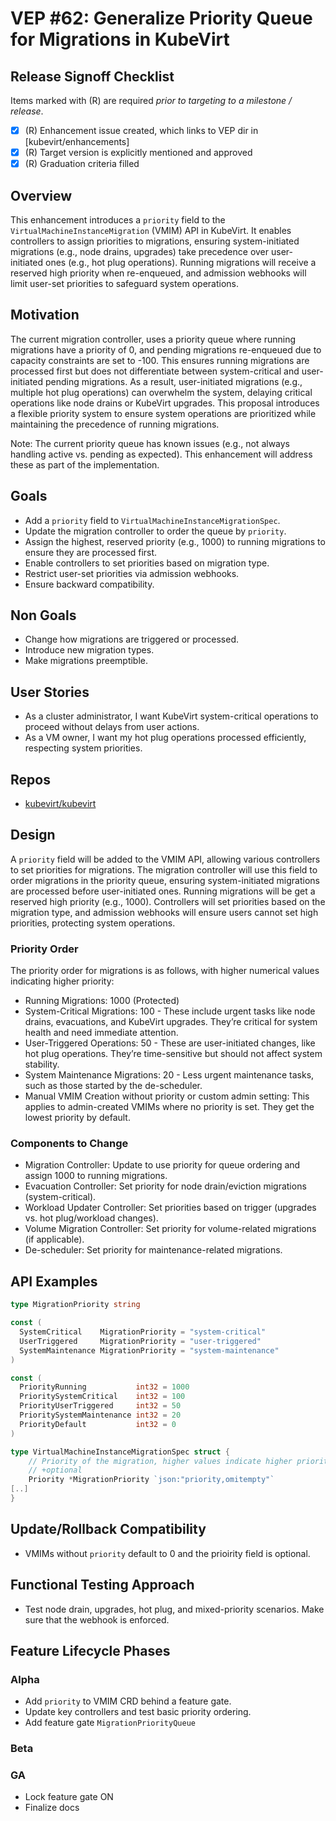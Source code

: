 # VEP #62: Generalize Priority Queue for Migrations in KubeVirt

## Release Signoff Checklist

Items marked with (R) are required *prior to targeting to a milestone / release*.

- [X] (R) Enhancement issue created, which links to VEP dir in [kubevirt/enhancements]
- [X] (R) Target version is explicitly mentioned and approved
- [X] (R) Graduation criteria filled

## Overview

This enhancement introduces a `priority` field to the
`VirtualMachineInstanceMigration` (VMIM) API in KubeVirt. It enables
controllers to assign priorities to migrations, ensuring system-initiated
migrations (e.g., node drains, upgrades) take precedence over user-initiated
ones (e.g., hot plug operations). Running migrations will receive a reserved
high priority when re-enqueued, and admission webhooks will limit user-set
priorities to safeguard system operations.

## Motivation

The current migration controller, uses a priority queue where running
migrations have a priority of 0, and pending migrations re-enqueued due to
capacity constraints are set to \-100. This ensures running migrations are
processed first but does not differentiate between system-critical and
user-initiated pending migrations. As a result, user-initiated migrations
(e.g., multiple hot plug operations) can overwhelm the system, delaying
critical operations like node drains or KubeVirt upgrades. This proposal
introduces a flexible priority system to ensure system operations are
prioritized while maintaining the precedence of running migrations.

Note: The current priority queue has known issues (e.g., not always handling
active vs. pending as expected). This enhancement will address these as part of
the implementation.

## Goals

- Add a `priority` field to `VirtualMachineInstanceMigrationSpec`.
- Update the migration controller to order the queue by `priority`.
- Assign the highest, reserved priority (e.g., 1000) to running migrations to
  ensure they are processed first.
- Enable controllers to set priorities based on migration type.
- Restrict user-set priorities via admission webhooks.
- Ensure backward compatibility.

## Non Goals

- Change how migrations are triggered or processed.
- Introduce new migration types.
- Make migrations preemptible.

## User Stories

- As a cluster administrator, I want KubeVirt system-critical operations to proceed without delays from user actions.
- As a VM owner, I want my hot plug operations processed efficiently, respecting system priorities.

## Repos

* [kubevirt/kubevirt](https://github.com/kubevirt/kubevirt)

## Design

A `priority` field will be added to the VMIM API, allowing various controllers to
set priorities for migrations. The migration controller will use this field
to order migrations in the priority queue, ensuring system-initiated migrations
are processed before user-initiated ones. Running migrations will be get a reserved
high priority (e.g., 1000).
Controllers will set priorities based on the migration type, and admission webhooks will ensure users cannot
set high priorities, protecting system operations.

### Priority Order

The priority order for migrations is as follows, with higher numerical values indicating higher priority:

- Running Migrations: 1000 (Protected)
- System-Critical Migrations: 100 - These include urgent tasks like node drains, evacuations, and KubeVirt upgrades. They’re critical for system health and need immediate attention.
- User-Triggered Operations: 50 -  These are user-initiated changes, like hot plug operations.  They’re time-sensitive but should not affect system stability.
- System Maintenance Migrations: 20 - Less urgent maintenance tasks, such as those started by the de-scheduler.
- Manual VMIM Creation without priority or custom admin setting: This applies to admin-created VMIMs where no priority is set. They get the lowest priority by default.

### Components to Change

- Migration Controller: Update to use priority for queue ordering and assign 1000 to running migrations.
- Evacuation Controller: Set priority for node drain/eviction migrations (system-critical).
- Workload Updater Controller: Set priorities based on trigger (upgrades vs. hot plug/workload changes).
- Volume Migration Controller: Set priority for volume-related migrations (if applicable).
- De-scheduler: Set priority for maintenance-related migrations.

## API Examples

```go
type MigrationPriority string

const (
  SystemCritical    MigrationPriority = "system-critical"
  UserTriggered     MigrationPriority = "user-triggered"
  SystemMaintenance MigrationPriority = "system-maintenance"
)

const (
  PriorityRunning           int32 = 1000
  PrioritySystemCritical    int32 = 100
  PriorityUserTriggered     int32 = 50
  PrioritySystemMaintenance int32 = 20
  PriorityDefault           int32 = 0
)

type VirtualMachineInstanceMigrationSpec struct {
    // Priority of the migration, higher values indicate higher priority.
    // +optional
    Priority *MigrationPriority `json:"priority,omitempty"`
[..]
}
```


## Update/Rollback Compatibility

 - VMIMs without `priority` default to 0 and the prioirity field is optional.

## Functional Testing Approach

- Test node drain, upgrades, hot plug, and mixed-priority scenarios. Make sure that the webhook is enforced.


## Feature Lifecycle Phases

### Alpha

- Add `priority` to VMIM CRD behind a feature gate.
- Update key controllers and test basic priority ordering.
- Add feature gate `MigrationPriorityQueue`

### Beta

### GA

- Lock feature gate ON
- Finalize docs

